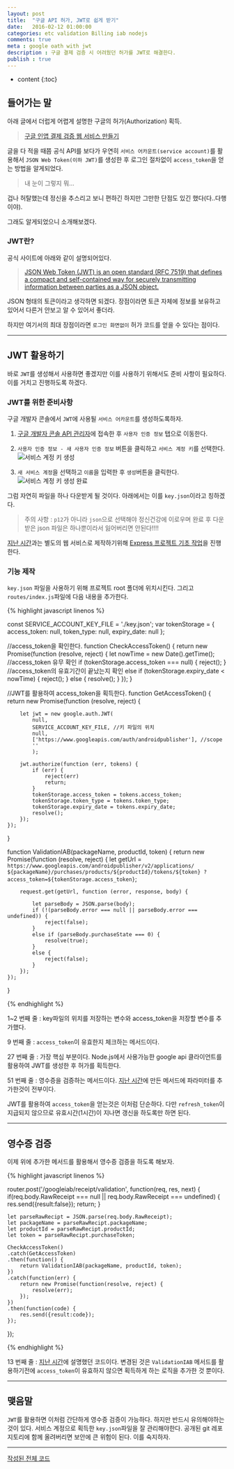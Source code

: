 ```yaml
---
layout: post
title:  "구글 API 허가, JWT로 쉽게 받기"
date:   2016-02-12 01:00:00
categories: etc validation Billing iab nodejs
comments: true
meta : google oath with jwt
description : 구글 결제 검증 시 어려웠던 허가를 JWT로 해결한다. 
publish : true
---
```


* content
{:toc}

## 들어가는 말

아래 글에서 더럽게 어렵게 설명한 구글의 허가(Authorization) 획득.

> [구글 인앱 결제 검증 웹 서비스 만들기](http://totuworld.github.io/2016/02/10/google-oauth/)

글을 다 적을 때쯤 공식 API를 보다가 우연히 `서비스 어카운트(service account)`를 활용해서 `JSON Web Token(이하 JWT)`를 생성한 후 로그인 절차없이 `access_token`을 얻는 방법을 알게되었다.

> 내 눈이 그렇지 뭐...

겁나 허탈했는데 정신을 추스리고 보니 편하긴 하지만 그만한 단점도 있긴 했다(다..다행이야).

그래도 알게되었으니 소개해보겠다.

### JWT란?

공식 사이트에 아래와 같이 설명되어있다.

> [JSON Web Token (JWT) is an open standard (RFC 7519) that defines a compact and self-contained way for securely transmitting information between parties as a JSON object.](https://jwt.io/introduction/)

JSON 형태의 토큰이라고 생각하면 되겠다. 장점이라면 토큰 자체에 정보를 보유하고 있어서 다른거 안보고 알 수 있어서 좋더라.

하지만 여기서의 최대 장점이라면 `로그인 화면없이` 허가 코드를 얻을 수 있다는 점이다.

---

## JWT 활용하기

바로 `JWT`를 생성해서 사용하면 좋겠지만 이를 사용하기 위해서도 준비 사항이 필요하다. 이를 거치고 진행하도록 하겠다.

### JWT를 위한 준비사항

구글 개발자 콘솔에서 `JWT`에 사용될 `서비스 어카운트`를 생성하도록하자.

1. [구글 개발자 콘솔 API 관리자](https://console.developers.google.com/apis)에 접속한 후 `사용자 인증 정보` 탭으로 이동한다.

2. `사용자 인증 정보 - 새 사용자 인증 정보` 버튼을 클릭하고 `서비스 계정 키`를 선택한다.  
    ![서비스 계정 키 생성](/images/serviceaccount1.png)

3. `새 서비스 계정`을 선택하고 `이름`을 입력한 후 `생성`버튼을 클릭한다.
    ![서비스 계정 키 생성 완료](/images/serviceaccount2.png)

그럼 자연히 파일을 하나 다운받게 될 것이다. 아래에서는 이를 `key.json`이라고 칭하겠다.

> 주의 사항 : `p12`가 아니라 `json`으로 선택해야 정신건강에 이로우며 완료 후 다운받은 json 파일은 하나뿐이라서 잃어버리면 안된다!!!!

[지난 시간](http://totuworld.github.io/2016/02/10/google-oauth)과는 별도의 웹 서비스로 제작하기위해 [Express 프로젝트 기초 작업](http://totuworld.github.io/2016/02/10/google-oauth/#express---)을 진행한다.

### 기능 제작

`key.json` 파일을 사용하기 위해 프로젝트 root 폴더에 위치시킨다. 그리고 `routes/index.js`파일에 다음 내용을 추가한다.

{% highlight javascript linenos %}

const SERVICE_ACCOUNT_KEY_FILE = './key.json';
var tokenStorage = {
    access_token: null,
    token_type: null,
    expiry_date: null
};

//access_token을 확인한다.
function CheckAccessToken() {
    return new Promise(function (resolve, reject) {
        let nowTime = new Date().getTime();
        //access_token 유무 확인
        if (tokenStorage.access_token === null) {
            reject();
        }
        //access_token의 유효기간이 끝났는지 확인
        else if (tokenStorage.expiry_date < nowTime) {
            reject();
        }
        else {
            resolve();
        }
    });
}

//JWT를 활용하여 access_token을 획득한다.
function GetAccessToken() {
    return new Promise(function (resolve, reject) {

        let jwt = new google.auth.JWT(
            null,
            SERVICE_ACCOUNT_KEY_FILE, //키 파일의 위치
            null,
            ['https://www.googleapis.com/auth/androidpublisher'], //scope
            ''
            );

        jwt.authorize(function (err, tokens) {
            if (err) {
                reject(err)
                return;
            }
            tokenStorage.access_token = tokens.access_token;
            tokenStorage.token_type = tokens.token_type;
            tokenStorage.expiry_date = tokens.expiry_date;
            resolve();
        });
    });
}

function ValidationIAB(packageName, productId, token) {
    return new Promise(function (resolve, reject) {
        let getUrl = `https://www.googleapis.com/androidpublisher/v2/applications/
        ${packageName}/purchases/products/${productId}/tokens/${token}
        ?access_token=${tokenStorage.access_token}`;

        request.get(getUrl, function (error, response, body) {

            let parseBody = JSON.parse(body);
            if (!(parseBody.error === null || parseBody.error === undefined)) {
                reject(false);
            }
            else if (parseBody.purchaseState === 0) {
                resolve(true);
            }
            else {
                reject(false);
            }
        });
    });
}

{% endhighlight %}

1~2 번째 줄 : key파일의 위치를 저장하는 변수와 access_token을 저장할 변수를 추가했다.

9 번째 줄 : `access_token`이 유효한지 체크하는 메서드이다.

27 번째 줄 : 가장 핵심 부분이다. Node.js에서 사용가능한 google api 클라이언트를 활용하여 JWT를 생성한 후 허가를 획득한다.

51 번째 줄 : 영수증을 검증하는 메서드이다. [지난 시간](http://totuworld.github.io/2016/02/10/google-oauth)에 만든 메서드에 파라미터를 추가한것이 전부이다.

JWT를 활용하여 `access_token`을 얻는것은 이처럼 단순하다. 다만 `refresh_token`이 지급되지 않으므로 유효시간(1시간)이 지나면 갱신을 하도록만 하면 된다.

---

## 영수증 검증 

이제 위에 추가한 메서드를 활용해서 영수증 검증을 하도록 해보자.

{% highlight javascript linenos %}

router.post('/googleiab/receipt/validation', function(req, res, next) {
    if(req.body.RawReceipt === null 
        || req.body.RawReceipt === undefined) {
        res.send({result:false});
        return;
    }
    
    let parseRawRecipt = JSON.parse(req.body.RawReceipt);
    let packageName = parseRawRecipt.packageName;
    let productId = parseRawRecipt.productId;
    let token = parseRawRecipt.purchaseToken;
    
    CheckAccessToken()
    .catch(GetAccessToken)
    .then(function() {
        return ValidationIAB(packageName, productId, token);
    })
    .catch(function(err) {
        return new Promise(function(resolve, reject) {
            resolve(err);
        });
    })
    .then(function(code) {
        res.send({result:code});
    });
});

{% endhighlight %}

13 번째 줄 : [지난 시간](http://totuworld.github.io/2016/02/10/google-oauth)에 설명했던 코드이다. 변경된 것은 `ValidationIAB` 메서드를 활용하기전에 `access_token`이 유효하지 않으면 획득하게 하는 로직을 추가한 것 뿐이다.

---

## 맺음말

`JWT`를 활용하면 이처럼 간단하게 영수증 검증이 가능하다. 하지만 반드시 유의해야하는 것이 있다. 서비스 계정으로 획득한 `key.json`파일을 잘 관리해야한다. 공개된 git 레포지토리에 함께 올려버리면 보안에 큰 위험이 된다. 이를 숙지하자.

---

[작성된 전체 코드](https://gist.github.com/totuworld/3cff7e34ed3750571650)